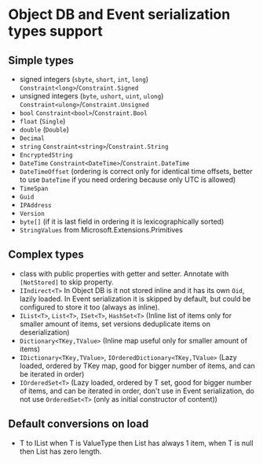 # Object DB and Event serialization types support

## Simple types

-   signed integers (`sbyte`, `short`, `int`, `long`) `Constraint<long>`/`Constraint.Signed`
-   unsigned integers (`byte`, `ushort`, `uint`, `ulong`) `Constraint<ulong>`/`Constraint.Unsigned`
-   `bool` `Constraint<bool>`/`Constraint.Bool`
-   `float` (`Single`)
-   `double` (`Double`)
-   `Decimal`
-   `string` `Constraint<string>`/`Constraint.String`
-   `EncryptedString`
-   `DateTime` `Constraint<DateTime>`/`Constraint.DateTime`
-   `DateTimeOffset` (ordering is correct only for identical time offsets, better to use `DateTime` if you need ordering because only UTC is allowed)
-   `TimeSpan`
-   `Guid`
-   `IPAddress`
-   `Version`
-   `byte[]` (if it is last field in ordering it is lexicographically sorted)
-   `StringValues` from Microsoft.Extensions.Primitives

## Complex types

-   class with public properties with getter and setter. Annotate with `[NotStored]` to skip property.
-   `IIndirect<T>` In Object DB is it not stored inline and it has its own `Oid`, lazily loaded. In Event serialization it is skipped by default, but could be configured to store it too (always as inline).
-   `IList<T>`, `List<T>`, `ISet<T>`, `HashSet<T>` (Inline list of items only for smaller amount of items, set versions deduplicate items on deserialization)
-   `Dictionary<TKey,TValue>` (Inline map useful only for smaller amount of items)
-   `IDictionary<TKey,TValue>`, `IOrderedDictionary<TKey,TValue>` (Lazy loaded, ordered by TKey map, good for bigger number of items, and can be iterated in order)
-   `IOrderedSet<T>` (Lazy loaded, ordered by T set, good for bigger number of items, and can be iterated in order, don't use in Event serialization, do not use `OrderedSet<T>` (only as initial constructor of content))

## Default conversions on load

-   T to IList<T> when T is ValueType then List<T> has always 1 item, when T is null then List<T> has zero length.

